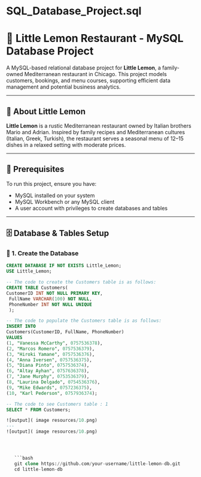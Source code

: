 # SQL_Database_Project.sql

# 🍋 Little Lemon Restaurant - MySQL Database Project

A MySQL-based relational database project for **Little Lemon**, a family-owned Mediterranean restaurant in Chicago. This project models customers, bookings, and menu courses, supporting efficient data management and potential business analytics.

---

## 📖 About Little Lemon

**Little Lemon** is a rustic Mediterranean restaurant owned by Italian brothers Mario and Adrian. Inspired by family recipes and Mediterranean cultures (Italian, Greek, Turkish), the restaurant serves a seasonal menu of 12–15 dishes in a relaxed setting with moderate prices.

---

## 🧰 Prerequisites

To run this project, ensure you have:
- MySQL installed on your system
- MySQL Workbench or any MySQL client
- A user account with privileges to create databases and tables

---

## 🗄️ Database & Tables Setup

### 🔹 1. Create the Database

```sql
CREATE DATABASE IF NOT EXISTS Little_Lemon;
USE Little_Lemon;

-- The code to create the Customers table is as follows:
CREATE TABLE Customers(
CustomerID INT NOT NULL PRIMARY KEY,
 FullName VARCHAR(100) NOT NULL,
 PhoneNumber INT NOT NULL UNIQUE
 );

-- The code to populate the Customers table is as follows:
INSERT INTO 
Customers(CustomerID, FullName, PhoneNumber) 
VALUES 
(1, "Vanessa McCarthy", 0757536378), 
(2, "Marcos Romero", 0757536379), 
(3, "Hiroki Yamane", 0757536376), 
(4, "Anna Iversen", 0757536375), 
(5, "Diana Pinto", 0757536374),     
(6, "Altay Ayhan", 0757636378),      
(7, "Jane Murphy", 0753536379),      
(8, "Laurina Delgado", 0754536376),      
(9, "Mike Edwards", 0757236375),     
(10, "Karl Pederson", 0757936374);

-- The code to see Customers table : 1
SELECT * FROM Customers;

![output]( image resources/10.png)
---
![output]( image resources/10.png)




   ```bash
   git clone https://github.com/your-username/little-lemon-db.git
   cd little-lemon-db

